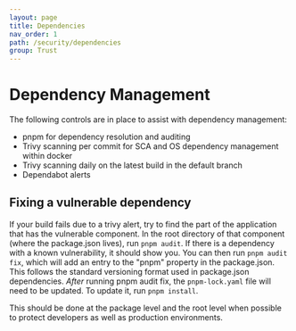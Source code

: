 ```yaml
---
layout: page
title: Dependencies
nav_order: 1
path: /security/dependencies
group: Trust
---
```


# Dependency Management
The following controls are in place to assist with dependency management:
- pnpm for dependency resolution and auditing
- Trivy scanning per commit for SCA and OS dependency management within docker
- Trivy scanning daily on the latest build in the default branch
- Dependabot alerts

## Fixing a vulnerable dependency
If your build fails due to a trivy alert, try to find the part of the application that has the vulnerable component.
In the root directory of that component (where the package.json lives), run `pnpm audit`.
If there is a dependency with a known vulnerability, it should show you.
You can then run `pnpm audit fix`, which will add an entry to the "pnpm" property in the package.json.
This follows the standard versioning format used in package.json dependencies.
_After_ running pnpm audit fix, the `pnpm-lock.yaml` file will need to be updated.
To update it, run `pnpm install`.

This should be done at the package level and the root level when possible to protect developers as well as production environments.
